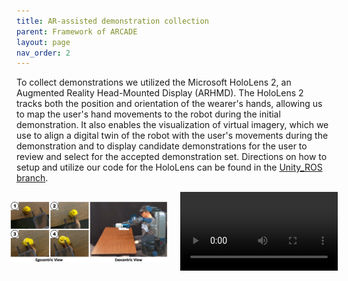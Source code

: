 ```yaml
---
title: AR-assisted demonstration collection
parent: Framework of ARCADE
layout: page
nav_order: 2
---
```


To collect demonstrations we utilized the Microsoft HoloLens 2, an Augmented Reality Head-Mounted Display (ARHMD). The HoloLens 2 tracks both the position and orientation of the wearer's hands, allowing us to map the user's hand movements to the robot during the initial demonstration. It also enables the visualization of virtual imagery, which we use to align a digital twin of the robot with the user's movements during the demonstration and to display candidate demonstrations for the user to review and select for the accepted demonstration set. Directions on how to setup and utilize our code for the HoloLens can be found in the [Unity_ROS branch](https://github.com/YY-GX/ARCADE/tree/Unity_ROS).

<div style="display: flex; justify-content: center; align-items: center; gap: 20px;">

  <!-- Image -->
  <img src="../../assets/images/egocentric_side.png" alt="Architecture" style="width: 50%; height: auto;">

  <!-- Video -->
  <video width="50%" height="auto" controls>
    <source src="../../assets/videos/push_ar.mp4" type="video/mp4">
    Your browser does not support the video tag.
  </video>

</div>

